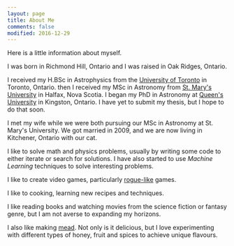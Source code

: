```yaml
---
layout: page
title: About Me
comments: false
modified: 2016-12-29
---
```


Here is a little information about myself.

I was born in Richmond Hill, Ontario and I was raised in Oak Ridges, Ontario.

I received my H.BSc in Astrophysics from the [University of Toronto](https://www.utoronto.ca) in Toronto, Ontario. then I received my MSc in Astronomy from [St. Mary's University](https://www.smu.ca) in Halfax, Nova Scotia. I began my PhD in Astronomy at [Queen's University](https://www.queensu.ca) in Kingston, Ontario. I have yet to submit my thesis, but I hope to do that soon.

I met my wife while we were both pursuing our MSc in Astronomy at St. Mary's University. We got married in 2009, and we are now living in Kitchener, Ontario with our cat.

I like to solve math and physics problems, usually by writing some code to either iterate or search for solutions. I have also started to use *Machine Learning* techniques to solve interesting problems.

I like to create video games, particularly [rogue-like](https://en.wikipedia.org/wiki/Roguelike) games.

I like to cooking, learning new recipes and techniques.

I like reading books and watching movies from the science fiction or fantasy genre, but I am not averse to expanding my horizons.

I also like making [mead](https://en.wikipedia.org/wiki/Mead). Not only is it delicious, but I love experimenting with different types of honey, fruit and spices to achieve unique flavours.
